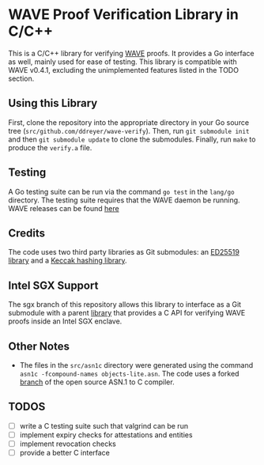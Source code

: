 # WAVE Proof Verification Library in C/C++
This is a C/C++ library for verifying [WAVE](https://github.com/immesys/wave) proofs. It provides a Go interface as well, mainly used for ease of testing. This library is compatible with WAVE v0.4.1, excluding the unimplemented features listed in the TODO section.

## Using this Library
First, clone the repository into the appropriate directory in your Go source tree (`src/github.com/ddreyer/wave-verify`). Then, run `git submodule init` and then `git submodule update` to clone the submodules. Finally, run `make` to produce the `verify.a` file.

## Testing
A Go testing suite can be run via the command `go test` in the `lang/go` directory. The testing suite requires that the WAVE daemon be running. WAVE releases can be found [here](https://github.com/immesys/wave/releases)

## Credits
The code uses two third party libraries as Git submodules: an [ED25519 library](https://github.com/orlp/ed25519) and a [Keccak hashing library](https://github.com/brainhub/SHA3IUF).

## Intel SGX Support
The sgx branch of this repository allows this library to interface as a Git submodule with a parent [library](https://github.com/ddreyer/wave-verify-sgx) that provides a C API for verifying WAVE proofs inside an Intel SGX enclave.

## Other Notes
* The files in the `src/asn1c` directory were generated using the command `asn1c -fcompound-names objects-lite.asn`. The code uses a forked [branch](https://github.com/velichkov/asn1c/tree/external_vlm_master) of the open source ASN.1 to C compiler. 

## TODOS
- [ ] write a C testing suite such that valgrind can be run
- [ ] implement expiry checks for attestations and entities
- [ ] implement revocation checks
- [ ] provide a better C interface